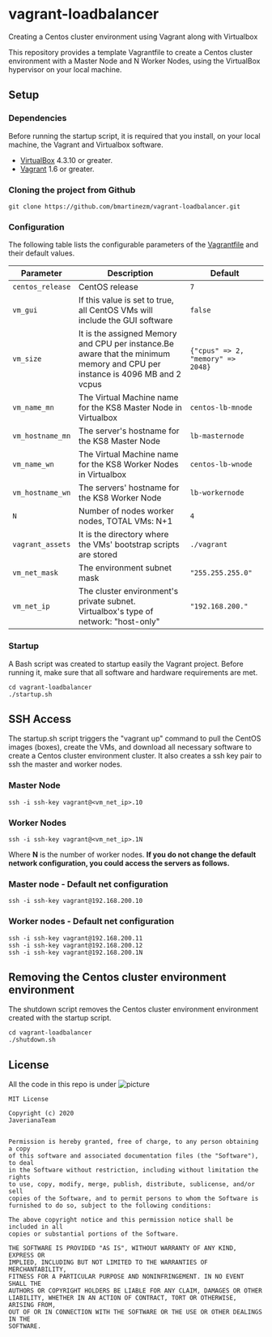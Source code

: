 # vagrant-loadbalancer
Creating a Centos cluster environment using Vagrant along with Virtualbox

<p>This repository provides a template Vagrantfile to create a Centos cluster environment with a Master Node and N Worker Nodes, using the VirtualBox hypervisor on your local machine.</p>

### <h2>Setup</h2>

### Dependencies
<p>Before running the startup script, it is required that you install, on your local machine, the Vagrant and Virtualbox software. </p>

* [VirtualBox][virtualbox] 4.3.10 or greater.
* [Vagrant][vagrant] 1.6 or greater.


### Cloning the project from Github
```
git clone https://github.com/bmartinezm/vagrant-loadbalancer.git
```

### Configuration
The following table lists the configurable parameters of the [Vagrantfile](Vagrantfile) and their default values.

<table>
<thead>
<tr>
<th>Parameter</th>
<th>Description</th>
<th>Default</th>
</tr>
</thead>
<tbody>
<tr>
<td><code>centos_release</code></td>
<td>CentOS release</td>
<td><code>7</code></td>
</tr>
<tr>
<td><code>vm_gui</code></td>
<td>If this value is set to true, all CentOS VMs will include the GUI software</td>
<td><code>false</code></td>
</tr>
<tr>
<td><code>vm_size</code></td>
<td>It is the assigned Memory and CPU per instance.Be aware that the minimum memory and CPU per instance is  4096 MB and 2 vcpus</td>
<td><code>{"cpus" => 2, "memory" => 2048}</code></td>
</tr>
<tr>
<td><code>vm_name_mn</code></td>
<td>The Virtual Machine name for the KS8 Master Node in Virtualbox</td>
<td><code>centos-lb-mnode</code></td>
</tr>
<tr>
<td><code>vm_hostname_mn</code></td>
<td>The server's hostname for the KS8 Master Node</td>
<td><code>lb-masternode</code></td>
</tr>
<tr>
<td><code>vm_name_wn</code></td>
<td>The Virtual Machine name for the KS8 Worker Nodes in Virtualbox</td>
<td><code>centos-lb-wnode</code></td>
</tr>
<tr>
<td><code>vm_hostname_wn</code></td>
<td>The servers' hostname for the KS8 Worker Node</td>
<td><code>lb-workernode</code></td>
</tr>
<tr>
<td><code>N</code></td>
<td>Number of nodes worker nodes, TOTAL VMs: N+1</td>
<td><code>4</code></td>
</tr>
<td><code>vagrant_assets</code></td>
<td>It is the directory where the VMs' bootstrap scripts are stored</td>
<td><code>./vagrant</code></td>
</tr>
<tr>
<td><code>vm_net_mask</code></td>
<td>The environment subnet mask</td>
<td><code>"255.255.255.0"</code></td>
</tr>
<tr>
<td><code>vm_net_ip</code></td>
<td>The cluster environment's private subnet. Virtualbox's type of network: "host-only"</td>
<td><code>"192.168.200."</code></td>
</tr>
</tbody>
</table>


### Startup 
<p>A Bash script was created to startup easily the Vagrant project. Before running it, make sure that all software and hardware requirements are met.</p>

```
cd vagrant-loadbalancer
./startup.sh
```

### <h2>SSH Access</h2>
<p>The startup.sh script triggers the "vagrant up" command to pull the CentOS images (boxes), create the VMs, and download all necessary software to create a Centos cluster environment cluster. It also creates a ssh key pair to ssh the master and worker nodes. </p>

<h3>Master Node</h3>

```
ssh -i ssh-key vagrant@<vm_net_ip>.10
```
<h3>Worker Nodes</h3>

```
ssh -i ssh-key vagrant@<vm_net_ip>.1N
```

<p>Where <b>N</b> is the number of worker nodes. <b>If you do not change the default network configuration, you could access the servers as follows.</b></p>

<h3>Master node - Default net configuration</h3>

```
ssh -i ssh-key vagrant@192.168.200.10
```

<h3>Worker nodes - Default net configuration</h3>

```
ssh -i ssh-key vagrant@192.168.200.11
ssh -i ssh-key vagrant@192.168.200.12
ssh -i ssh-key vagrant@192.168.200.1N
```


### <h2>Removing the Centos cluster environment environment</h2>

<p>The shutdown script removes the Centos cluster environment environment created with the startup script.</p>

```
cd vagrant-loadbalancer
./shutdown.sh
```


[virtualbox]: https://www.virtualbox.org/
[vagrant]: https://www.vagrantup.com/downloads.html

<h2>License</h2>

All the code in this repo is under ![picture](https://img.shields.io/badge/license-MIT-brightgreen)

```
MIT License

Copyright (c) 2020
JaverianaTeam


Permission is hereby granted, free of charge, to any person obtaining a copy
of this software and associated documentation files (the "Software"), to deal
in the Software without restriction, including without limitation the rights
to use, copy, modify, merge, publish, distribute, sublicense, and/or sell
copies of the Software, and to permit persons to whom the Software is
furnished to do so, subject to the following conditions:

The above copyright notice and this permission notice shall be included in all
copies or substantial portions of the Software.

THE SOFTWARE IS PROVIDED "AS IS", WITHOUT WARRANTY OF ANY KIND, EXPRESS OR
IMPLIED, INCLUDING BUT NOT LIMITED TO THE WARRANTIES OF MERCHANTABILITY,
FITNESS FOR A PARTICULAR PURPOSE AND NONINFRINGEMENT. IN NO EVENT SHALL THE
AUTHORS OR COPYRIGHT HOLDERS BE LIABLE FOR ANY CLAIM, DAMAGES OR OTHER
LIABILITY, WHETHER IN AN ACTION OF CONTRACT, TORT OR OTHERWISE, ARISING FROM,
OUT OF OR IN CONNECTION WITH THE SOFTWARE OR THE USE OR OTHER DEALINGS IN THE
SOFTWARE.
```